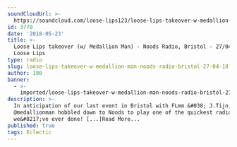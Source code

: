 ```yaml
---
soundCloudUrl: >-
  https://soundcloud.com/loose-lips123/loose-lips-takeover-w-medallion-man-noods-radio-bristol-270418
id: 3770
date: '2018-05-23'
title: >-
  Loose Lips takeover (w/ Medallion Man) - Noods Radio, Bristol - 27/04/18 -
  Loose Lips
type: radio
slug: loose-lips-takeover-w-medallion-man-noods-radio-bristol-27-04-18
author: 100
banner:
  - >-
    imported/loose-lips-takeover-w-medallion-man-noods-radio-bristol-27-04-18/image3770.jpeg
description: >-
  In anticipation of our last event in Bristol with FLmm &#038; J.Tijn,
  @medallionman hobbled down to Noods to play one of the quickest radio shows
  we&#8217;ve ever done! [...]Read More...
published: true
tags: Eclectic
---
```

